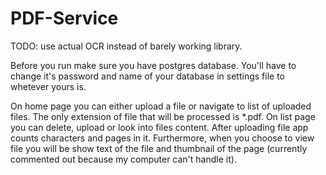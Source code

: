 # PDF-Service
TODO: use actual OCR instead of barely working library.

Before you run make sure you have postgres database. You'll have to change it's password and name of your database in settings file to whetever yours is.

On home page you can either upload a file or navigate to list of uploaded files. The only extension of file that will be processed is *.pdf.
On list page you can delete, upload or look into files content. After uploading file app counts characters and pages in it. Furthermore, when you choose to view file you will be show text of the file and thumbnail of the page (currently commented out because my computer can't handle it).
